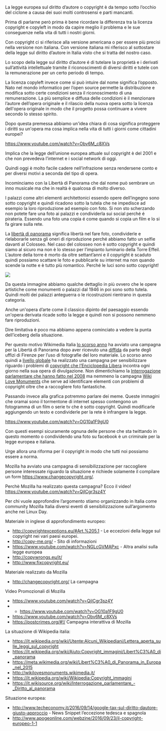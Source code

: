 La legge europea sul diritto d’autore o copyright è da tempo sotto l’occhio del ciclone a causa dei suoi molti controsensi e parti mancanti.

Prima di parlarne però prima è bene ricordare la differenza tra la licenza copyright e copyleft in modo da capire meglio il problema e le sue conseguenze nella vita di tutti i nostri giorni.

Con copyright ci si riferisce alla versione americana o per essere più precisi nella versione non italiana. Con versione italiana mi riferisco al sottostare della legge sul diritto d’autore in Italia visto che si tratta del nostro caso.

Lo scopo della legge sul diritto d’autore é di tutelare la proprietà e i derivati sull’attività intellettuale tramite il riconoscimenti di diversi diritti e tutele con la remunerazione per un certo periodo di tempo.

La licenza copyleft invece come si può intuire dal nome significa l’opposto. Nato nel mondo informatico per l’open source permette la distribuzione e modifica sotto certe condizioni senza il riconoscimento di una remunerazione.
La più semplice e diffusa delle condizioni è il menzionare l’autore dell’opera originale e il rilascio della nuova opera sotto la licenza dell'opera originale in modo che il progetto possa continuare a vivere secondo lo stesso spirito.

Dopo questa premessa abbiamo un'idea chiara di cosa significa proteggere i diritti su un'opera ma cosa implica nella vita di tutti i giorni come cittadini europei?

https://www.youtube.com/watch?v=Obv6M_c8XVs

Implica che la legge dell’unione europea attuale sul copyright è del 2001 e che non prevedeva l’internet e i social network di oggi.

Quindi oggi è molto facile cadere nell’infrazione senza rendersene conto e per diversi motivi a seconda del tipo di opera.

Incominciamo con la Libertà di Panorama che dal nome può sembrare un inno musicale ma che in realtà è qualcosa di molto diverso.

I palazzi come altri elementi architettonici essendo opere dell’ingegno sono sotto copyright e quindi ricadono sotto la tutela che ne impedisce ad esempio la loro riproduzione ad esempio con foto. Si non sto scherzando non potete fare una foto ai palazzi e condividerla sui social perché é pirateria. Essendo una foto una copia é come quando si copia un film e lo si fa girare sulla rete. 

La [libertà di panorama](https://it.wikipedia.org/wiki/Libert%C3%A0_di_panorama) significa libertà nel fare foto, condividerle e rielaborarle senza gli oneri di riproduzione perché abbiamo fatto un selfie davanti al Colosseo.
Nel caso del colosseo non è sotto copyright e quindi siamo al sicuro ma non è lo stesso per l’impianto luminario della Torre Effeil.
L’autore della torre è morto da oltre settant’anni e il copyright è scaduto quindi possiamo scattare le foto e pubblicarle su internet ma non quando scende la notte e è tutto più romantico. Perché le luci sono sotto copyright!

![](https://upload.wikimedia.org/wikipedia/commons/thumb/3/37/No-LdP.svg/500px-No-LdP.svg.png)

Da questa immagine abbiamo qualche dettaglio in più ovvero che le opere artistiche come monumenti o palazzi dal 1946 in poi sono sotto tutela. Quindi molti dei palazzi anteguerra o le ricostruzioni rientrano in questa categoria.

Anche un'opera d’arte come il classico dipinto del paesaggio essendo un'opera derivata ricade sotto la legge e quindi non si possono nemmeno fare riproduzioni.

Dire limitativa è poco ma abbiamo appena cominciato a vedere la punta dell’iceberg della situazione.

Per questo motivo Wikimedia Italia [lo scorso anno](https://it.wikipedia.org/wiki/Aiuto:Copyright_immagini/Libert%C3%A0_di_panorama) ha avviato una campagna per la Libertá di Panorama dopo aver ricevuto una [diffida](https://it.wikipedia.org/wiki/Utente:Alcuni_Wikipediani/Lettera_aperta_sulle_leggi_sul_copyright) da parte degli uffizi di Firenze per l’uso di fotografie del loro materiale.
Lo scorso anno quindi a [livello globale](https://meta.wikimedia.org/wiki/Libert%C3%A0_di_Panorama_in_Europa_nel_2015) ha realizzato una campagna per sensibilizzare riguardo i problemi di [copyright che l’Enciclopedia Libera](https://it.wikipedia.org/wiki/Wikipedia:Copyright_immagini) incontra ogni giorno nella sua opera di divulgazione.
Non dimentichiamo la [Interrogazione parlamentare che hanno fatto nel 2008](https://it.wikisource.org/wiki/Interrogazione_parlamentare_-_Diritto_al_panorama) ma nemmeno la campagna [Wiki Love Monuments](http://wikilovesmonuments.wikimedia.it/) che serve ad identificare elementi con problemi di copyright oltre che a raccogliere foto fantastiche.

Passando invece alla grafica potremmo parlare dei meme.
Queste immagini che oramai sono il tormentone di internet spesso contengono un fotogramma di un film o serie tv che è sotto copyright. Quindi modificarle aggiungendo un testo e condividerle per la rete è infrangere la legge.

https://www.youtube.com/watch?v=OG10a1F9gU0

Con questi esempi sicuramente ognuna delle persone che sta twittando in questo momento o condividendo una foto su facebook è un criminale per la legge europea e italiana.

Urge allora una riforma per il copyright in modo che tutti noi possiamo essere a norma.

Mozilla ha avviato una campagna di sensibilizzazione per raccogliere persone interessate  riguardo la situazione e richiede solamente il compilare un form https://www.changecopyright.org/.

Perchè Mozilla ha realizzato questa campagna?
Ecco il video!
https://www.youtube.com/watch?v=QjICgr3sz4Y

Per chi vuole approfondire l’argomento stiamo organizzando in Italia come community Mozilla Italia diversi eventi di sensibilizzazione sull’argomento anche nei Linux Day.

Materiale in inglese di approfondimento europeo:
* http://copyrightexceptions.eu/#Art.%205.1 - Le eccezioni della legge sul copyright nei vari paesi europei.
* http://copy-me.org/ - Sito di informazioni
* https://www.youtube.com/watch?v=NGLcGVMAPxc - Altra analisi sulla legge europea
* http://copywrongs.eu/it/ 
* http://www.fixcopyright.eu/ 

Materiale realizzato da Mozilla
* http://changecopyright.org/ La campagna

Video Promozionali di Mozilla
* https://www.youtube.com/watch?v=QjICgr3sz4Y 
* * https://www.youtube.com/watch?v=OG10a1F9gU0 
* https://www.youtube.com/watch?v=Obv6M_c8XVs 
* https://postcrimes.org/#!/ Campagna interattiva di Mozilla

La situazione di Wikipedia italia:
* https://it.wikipedia.org/wiki/Utente:Alcuni_Wikipediani/Lettera_aperta_sulle_leggi_sul_copyright 
* https://it.wikipedia.org/wiki/Aiuto:Copyright_immagini/Libert%C3%A0_di_panorama 
* https://meta.wikimedia.org/wiki/Libert%C3%A0_di_Panorama_in_Europa_nel_2015 
* http://wikilovesmonuments.wikimedia.it/ 
* https://it.wikipedia.org/wiki/Wikipedia:Copyright_immagini 
* https://it.wikisource.org/wiki/Interrogazione_parlamentare_-_Diritto_al_panorama 

Situazione europea:
* http://www.techeconomy.it/2016/09/14/google-tax-sul-diritto-dautore-giusto-approccio - News Snippet l’eccezione tedesca e spagnola
* http://www.apogeonline.com/webzine/2016/09/23/il-copyright-europeo-1-1 

